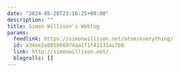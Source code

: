 ```yaml
---
date: "2024-05-20T23:16:25+00:00"
description: ""
title: Simon Willison's Weblog
params:
  feedlink: https://simonwillison.net/atom/everything/
  id: a34ee2a885866974aa1f1f41131ac7b6
  link: http://simonwillison.net/
  blogrolls: []
---
```

